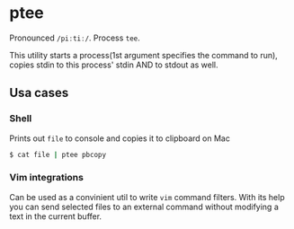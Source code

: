 # ptee

Pronounced `/piːtiː/`. Process `tee`.

This utility starts a process(1st argument specifies the command to run), copies stdin to this process' stdin AND to stdout as well.

## Usa cases


### Shell

Prints  out `file` to console and copies it to clipboard on Mac

```bash
$ cat file | ptee pbcopy
```

### Vim integrations
Can be used as a convinient util to write `vim` command filters. With its help you can send selected files to an external command without modifying a text in the current buffer. 
